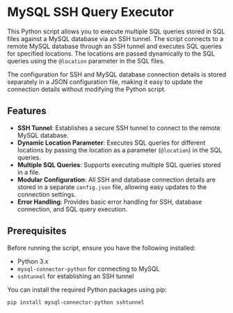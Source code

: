 # MySQL SSH Query Executor

This Python script allows you to execute multiple SQL queries stored in SQL files against a MySQL database via an SSH tunnel. The script connects to a remote MySQL database through an SSH tunnel and executes SQL queries for specified locations. The locations are passed dynamically to the SQL queries using the `@location` parameter in the SQL files.

The configuration for SSH and MySQL database connection details is stored separately in a JSON configuration file, making it easy to update the connection details without modifying the Python script.

## Features

- **SSH Tunnel**: Establishes a secure SSH tunnel to connect to the remote MySQL database.
- **Dynamic Location Parameter**: Executes SQL queries for different locations by passing the location as a parameter (`@location`) in the SQL queries.
- **Multiple SQL Queries**: Supports executing multiple SQL queries stored in a file.
- **Modular Configuration**: All SSH and database connection details are stored in a separate `config.json` file, allowing easy updates to the connection settings.
- **Error Handling**: Provides basic error handling for SSH, database connection, and SQL query execution.

## Prerequisites

Before running the script, ensure you have the following installed:

- Python 3.x
- `mysql-connector-python` for connecting to MySQL
- `sshtunnel` for establishing an SSH tunnel

You can install the required Python packages using pip:

```bash
pip install mysql-connector-python sshtunnel
